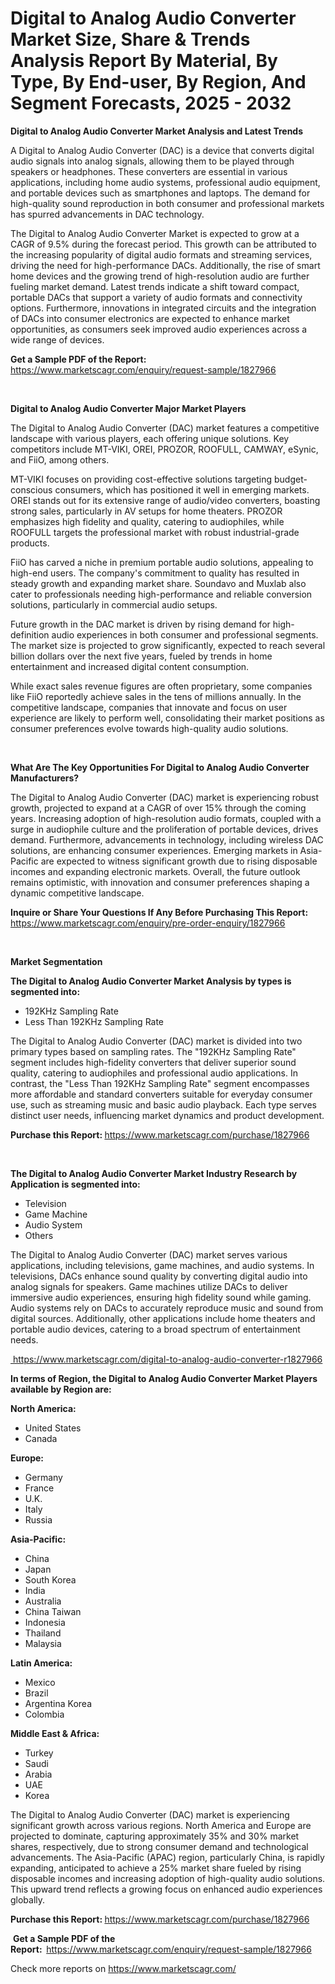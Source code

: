 <p><h1>Digital to Analog Audio Converter Market Size, Share & Trends Analysis Report By Material, By Type, By End-user, By Region, And Segment Forecasts, 2025 - 2032</h1></p><p><strong>Digital to Analog Audio Converter Market Analysis and Latest Trends</strong></p>
<p><p>A Digital to Analog Audio Converter (DAC) is a device that converts digital audio signals into analog signals, allowing them to be played through speakers or headphones. These converters are essential in various applications, including home audio systems, professional audio equipment, and portable devices such as smartphones and laptops. The demand for high-quality sound reproduction in both consumer and professional markets has spurred advancements in DAC technology.</p><p>The Digital to Analog Audio Converter Market is expected to grow at a CAGR of 9.5% during the forecast period. This growth can be attributed to the increasing popularity of digital audio formats and streaming services, driving the need for high-performance DACs. Additionally, the rise of smart home devices and the growing trend of high-resolution audio are further fueling market demand. Latest trends indicate a shift toward compact, portable DACs that support a variety of audio formats and connectivity options. Furthermore, innovations in integrated circuits and the integration of DACs into consumer electronics are expected to enhance market opportunities, as consumers seek improved audio experiences across a wide range of devices.</p></p>
<p><strong>Get a Sample PDF of the Report:&nbsp;</strong> <a href="https://www.marketscagr.com/enquiry/request-sample/1827966?utm_campaign=1944&utm_medium=2&utm_source=Github&utm_content=ia&utm_term=09042025&utm_id=digital-to-analog-audio-converter">https://www.marketscagr.com/enquiry/request-sample/1827966</a></p>
<p>&nbsp;</p>
<p><strong>Digital to Analog Audio Converter Major Market Players</strong></p>
<p><p>The Digital to Analog Audio Converter (DAC) market features a competitive landscape with various players, each offering unique solutions. Key competitors include MT-VIKI, OREI, PROZOR, ROOFULL, CAMWAY, eSynic, and FiiO, among others. </p><p>MT-VIKI focuses on providing cost-effective solutions targeting budget-conscious consumers, which has positioned it well in emerging markets. OREI stands out for its extensive range of audio/video converters, boasting strong sales, particularly in AV setups for home theaters. PROZOR emphasizes high fidelity and quality, catering to audiophiles, while ROOFULL targets the professional market with robust industrial-grade products.</p><p>FiiO has carved a niche in premium portable audio solutions, appealing to high-end users. The company's commitment to quality has resulted in steady growth and expanding market share. Soundavo and Muxlab also cater to professionals needing high-performance and reliable conversion solutions, particularly in commercial audio setups.</p><p>Future growth in the DAC market is driven by rising demand for high-definition audio experiences in both consumer and professional segments. The market size is projected to grow significantly, expected to reach several billion dollars over the next five years, fueled by trends in home entertainment and increased digital content consumption.</p><p>While exact sales revenue figures are often proprietary, some companies like FiiO reportedly achieve sales in the tens of millions annually. In the competitive landscape, companies that innovate and focus on user experience are likely to perform well, consolidating their market positions as consumer preferences evolve towards high-quality audio solutions.</p></p>
<p>&nbsp;</p>
<p><strong>What Are The Key Opportunities For Digital to Analog Audio Converter Manufacturers?</strong></p>
<p><p>The Digital to Analog Audio Converter (DAC) market is experiencing robust growth, projected to expand at a CAGR of over 15% through the coming years. Increasing adoption of high-resolution audio formats, coupled with a surge in audiophile culture and the proliferation of portable devices, drives demand. Furthermore, advancements in technology, including wireless DAC solutions, are enhancing consumer experiences. Emerging markets in Asia-Pacific are expected to witness significant growth due to rising disposable incomes and expanding electronic markets. Overall, the future outlook remains optimistic, with innovation and consumer preferences shaping a dynamic competitive landscape.</p></p>
<p><strong>Inquire or Share Your Questions If Any Before Purchasing This Report:</strong> <a href="https://www.marketscagr.com/enquiry/pre-order-enquiry/1827966?utm_campaign=1944&utm_medium=2&utm_source=Github&utm_content=ia&utm_term=09042025&utm_id=digital-to-analog-audio-converter">https://www.marketscagr.com/enquiry/pre-order-enquiry/1827966</a></p>
<p>&nbsp;</p>
<p><strong>Market Segmentation</strong></p>
<p><strong>The Digital to Analog Audio Converter Market Analysis by types is segmented into:</strong></p>
<p><ul><li>192KHz Sampling Rate</li><li>Less Than 192KHz Sampling Rate</li></ul></p>
<p><p>The Digital to Analog Audio Converter (DAC) market is divided into two primary types based on sampling rates. The "192KHz Sampling Rate" segment includes high-fidelity converters that deliver superior sound quality, catering to audiophiles and professional audio applications. In contrast, the "Less Than 192KHz Sampling Rate" segment encompasses more affordable and standard converters suitable for everyday consumer use, such as streaming music and basic audio playback. Each type serves distinct user needs, influencing market dynamics and product development.</p></p>
<p><strong>Purchase this Report:&nbsp;</strong><a href="https://www.marketscagr.com/purchase/1827966?utm_campaign=1944&utm_medium=2&utm_source=Github&utm_content=ia&utm_term=09042025&utm_id=digital-to-analog-audio-converter">https://www.marketscagr.com/purchase/1827966</a></p>
<p>&nbsp;</p>
<p><strong>The Digital to Analog Audio Converter Market Industry Research by Application is segmented into:</strong></p>
<p><ul><li>Television</li><li>Game Machine</li><li>Audio System</li><li>Others</li></ul></p>
<p><p>The Digital to Analog Audio Converter (DAC) market serves various applications, including televisions, game machines, and audio systems. In televisions, DACs enhance sound quality by converting digital audio into analog signals for speakers. Game machines utilize DACs to deliver immersive audio experiences, ensuring high fidelity sound while gaming. Audio systems rely on DACs to accurately reproduce music and sound from digital sources. Additionally, other applications include home theaters and portable audio devices, catering to a broad spectrum of entertainment needs.</p></p>
<p><a href="https://www.marketscagr.com/digital-to-analog-audio-converter-r1827966?utm_campaign=1944&utm_medium=2&utm_source=Github&utm_content=ia&utm_term=09042025&utm_id=digital-to-analog-audio-converter">&nbsp;https://www.marketscagr.com/digital-to-analog-audio-converter-r1827966</a></p>
<p><strong>In terms of Region, the Digital to Analog Audio Converter Market Players available by Region are:</strong></p>
<p>
    <p> <strong> North America: </strong>
        <ul>
            <li>United States</li>
            <li>Canada</li>
        </ul>
        </p> 
    <p> <strong> Europe: </strong>
        <ul>
            <li>Germany</li>
            <li>France</li>
            <li>U.K.</li>
            <li>Italy</li>
            <li>Russia</li>
        </ul>
        </p> 
    <p> <strong> Asia-Pacific: </strong>
        <ul>
            <li>China</li>
            <li>Japan</li>
            <li>South Korea</li>
            <li>India</li>
            <li>Australia</li>
            <li>China Taiwan</li>
            <li>Indonesia</li>
            <li>Thailand</li>
            <li>Malaysia</li>
        </ul>
        </p> 
    <p> <strong> Latin America: </strong>
        <ul>
            <li>Mexico</li>
            <li>Brazil</li>
            <li>Argentina Korea</li>
            <li>Colombia</li>
        </ul>
        </p> 
    <p> <strong> Middle East & Africa: </strong>
        <ul>
            <li>Turkey</li>
            <li>Saudi</li>
            <li>Arabia</li>
            <li>UAE</li>
            <li>Korea</li>
        </ul>
    </p>
    </p>
<p><p>The Digital to Analog Audio Converter (DAC) market is experiencing significant growth across various regions. North America and Europe are projected to dominate, capturing approximately 35% and 30% market shares, respectively, due to strong consumer demand and technological advancements. The Asia-Pacific (APAC) region, particularly China, is rapidly expanding, anticipated to achieve a 25% market share fueled by rising disposable incomes and increasing adoption of high-quality audio solutions. This upward trend reflects a growing focus on enhanced audio experiences globally.</p></p>
<p><strong>Purchase this Report: </strong><a href="https://www.marketscagr.com/purchase/1827966?utm_campaign=1944&utm_medium=2&utm_source=Github&utm_content=ia&utm_term=09042025&utm_id=digital-to-analog-audio-converter">https://www.marketscagr.com/purchase/1827966</a></p>
<p>&nbsp;<strong>Get a Sample PDF of the Report:&nbsp;&nbsp;</strong><a href="https://www.marketscagr.com/enquiry/request-sample/1827966?utm_campaign=1944&utm_medium=2&utm_source=Github&utm_content=ia&utm_term=09042025&utm_id=digital-to-analog-audio-converter">https://www.marketscagr.com/enquiry/request-sample/1827966</a></p>
<p><strong></strong></p>
<p>Check more reports on <a href="https://www.marketscagr.com/?utm_campaign=1944&utm_medium=2&utm_source=Github&utm_content=ia&utm_term=09042025&utm_id=digital-to-analog-audio-converter">https://www.marketscagr.com/</a></p>